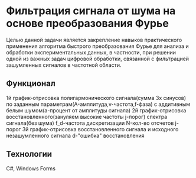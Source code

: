 # Фильтрация сигнала от шума на основе преобразования Фурье
 Целью данной задачи является закрепление навыков практического применения алгоритма быстрого преобразования Фурье для анализа и обработки экспериментальных данных, в частности, при решении одной из важных задач цифровой обработки, связанной с фильтрацией зашумленных сигналов в частотной области. 
## Функционал
 1й график-отрисовка полигармонического сигнала(сумма 3х синусов) по заданным параметрам(A-амплитуда,v-частота,f-фаза) с аддитивным белым шумом(a-процент от амплитуды сигнала)
 2й график-отрисовка восстановленного(зануляем высокие частоты j-порог) спектра сигнала(без шума) f_d-частота дискретизации N-кол-во отсчетов j-порог 
 3й график-отрисовка восстановленного сигнала и исходного незашумленного сигнала d-"ошибка" восстановления 
## Технологии
C#, Windows Forms
